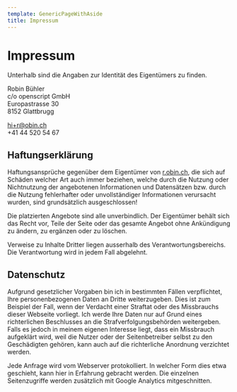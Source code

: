 ```yaml
---
template: GenericPageWithAside
title: Impressum
---
```


# Impressum

Unterhalb sind die Angaben zur Identität des Eigentümers zu finden.

Robin Bühler  
c/o openscript GmbH  
Europastrasse 30  
8152 Glattbrugg

hi+r@obin.ch  
+41 44 520 54 67

## Haftungserklärung

Haftungsansprüche gegenüber dem Eigentümer von [r.obin.ch](https://r.obin.ch), die sich auf Schäden welcher Art auch immer beziehen, welche durch die Nutzung oder Nichtnutzung der angebotenen Informationen und Datensätzen bzw. durch die Nutzung fehlerhafter oder unvollständiger Informationen verursacht wurden, sind grundsätzlich ausgeschlossen!

Die platzierten Angebote sind alle unverbindlich. Der Eigentümer behält sich das Recht vor, Teile der Seite oder das gesamte Angebot ohne Ankündigung zu ändern, zu ergänzen oder zu löschen.

Verweise zu Inhalte Dritter liegen ausserhalb des Verantwortungsbereichs. Die Verantwortung wird in jedem Fall abgelehnt.

## Datenschutz

Aufgrund gesetzlicher Vorgaben bin ich in bestimmten Fällen verpflichtet, Ihre personenbezogenen Daten an Dritte weiterzugeben. Dies ist zum Beispiel der Fall, wenn der Verdacht einer Straftat oder des Missbrauchs dieser Webseite vorliegt. Ich werde Ihre Daten nur auf Grund eines richterlichen Beschlusses an die Strafverfolgungsbehörden weitergeben. Falls es jedoch in meinem eigenen Interesse liegt, dass ein Missbrauch aufgeklärt wird, weil die Nutzer oder der Seitenbetreiber selbst zu den Geschädigten gehören, kann auch auf die richterliche Anordnung verzichtet werden.

Jede Anfrage wird vom Webserver protokolliert. In welcher Form dies etwa geschieht, kann hier in Erfahrung gebracht werden. Die einzelnen Seitenzugriffe werden zusätzlich mit Google Analytics mitgeschnitten.
